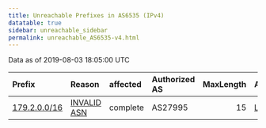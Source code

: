 ```yaml
---
title: Unreachable Prefixes in AS6535 (IPv4)
datatable: true
sidebar: unreachable_sidebar
permalink: unreachable_AS6535-v4.html
---
```


Data as of 2019-08-03 18:05:00 UTC


<div class="datatable-begin"></div>

| Prefix                                             | Reason                                                                                             | affected   | Authorized AS   |   MaxLength | Anchor                                         |   unreachable /24s |
|:---------------------------------------------------|:---------------------------------------------------------------------------------------------------|:-----------|:----------------|------------:|:-----------------------------------------------|-------------------:|
| [179.2.0.0/16](https://stat.ripe.net/179.2.0.0/16) | [INVALID ASN](https://rpki-validator.ripe.net/announcement-preview?asn=AS6535&prefix=179.2.0.0/16) | complete   | AS27995         |          15 | [LACNIC](unreachable_LACNIC_RPKI_Root-v4.html) |                256 |

<div class="datatable-end"></div>